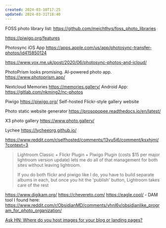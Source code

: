 ```yaml
---
created: 2024-03-10T17:25
updated: 2024-03-31T18:40
---
```

FOSS photo library list: https://github.com/meichthys/foss_photo_libraries

https://piwigo.org/features

Photosync iOS App
https://apps.apple.com/us/app/photosync-transfer-photos/id415850124

https://www.vox.me.uk/post/2020/06/photosync-photos-and-icloud/

PhotoPrism looks promising.
AI-powered photo app.
https://www.photoprism.app/

Nextcloud Memories
https://memories.gallery/
Android App: https://gitlab.com/nkming2/nc-photos

Piwigo
https://piwigo.org/
Self-hosted Flickr-style gallery website

Photo static website generator
https://prosopopee.readthedocs.io/en/latest/

X3 photo gallery
https://www.photo.gallery/

Lychee
https://lycheeorg.github.io/

https://www.reddit.com/r/selfhosted/comments/13vu5i6/comment/ksxhjmi/?context=3
>Lightroom Classic + Flickr Plugin + Piwigo Plugin (costs $15 per major lightroom version update) lets me do all of that management for both sites without leaving lightroom.
>
>If you do both flickr and piwigo like I do, you have to build separate albums in each, but once you hit the 'publish' button, Lightroom takes care of the rest

https://www.digikam.org/
https://chevereto.com/ 
https://eagle.cool/ - DAM tool I found here: https://www.reddit.com/r/ObsidianMD/comments/vhnl6v/obsidianlike_program_for_photo_organization/

[Ask HN: Where do you host images for your blog or landing pages?](https://news.ycombinator.com/item?id=33232705)